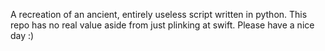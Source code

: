 A recreation of an ancient, entirely useless script written in python.
This repo has no real value aside from just plinking at swift. 
Please have a nice day :)
